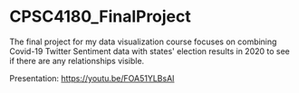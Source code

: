 # CPSC4180_FinalProject
The final project for my data visualization course focuses on combining Covid-19 Twitter Sentiment data with states' election results in 2020 to see if there are any relationships visible.

Presentation: https://youtu.be/FOA51YLBsAI
